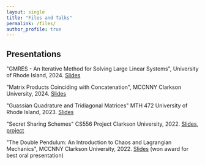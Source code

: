 ```yaml
---
layout: single
title: "Files and Talks"
permalink: /files/
author_profile: true
---
```


## Presentations

"GMRES - An Iterative Method for Solving Large Linear Systems", University of Rhode Island, 2024. [Slides](/files/mth590-slides.pdf)

"Matrix Products Coinciding with Concatenation", MCCNNY Clarkson University, 2024. [Slides](/files/mccnny-2024.pdf)

"Guassian Quadrature and Tridiagonal Matrices" MTH 472 University of Rhode Island, 2023. [Slides](/files/mth472-slides.pdf)

"Secret Sharing Schemes" CS556 Project Clarkson University, 2022. [Slides](/files/cs556-slides.pdf), [project](/files/cs556-project.pdf)

"The Double Pendulum: An Introduction to Chaos and Lagrangian Mechanics", MCCNNY Clarkson University, 2022. [Slides](/files/mccnny-2022.pdf) (won award for best oral presentation)





